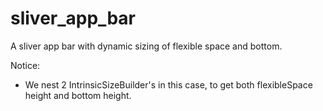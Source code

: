 # sliver_app_bar

A sliver app bar with dynamic sizing of flexible space and bottom.

Notice:
- We nest 2 IntrinsicSizeBuilder's in this case, to get both flexibleSpace height and bottom height.